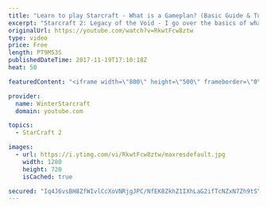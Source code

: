 ```yaml
---
title: "Learn to play Starcraft - What is a Gameplan? (Basic Guide & Tutorial)"
excerpt: "Starcraft 2: Legacy of the Void - I go over the basics of what a gameplan in starcraft 2 is and how to put one together.  Note this is not a guide on WHAT gameplan you should be using as each race!"
originalUrl: https://youtube.com/watch?v=RkwtFcw8ztw
type: video
price: Free
length: PT9M53S
publishedDateTime: 2017-11-19T17:10:18Z
heat: 50

featuredContent: "<iframe width=\"800\" height=\"500\" frameborder=\"0\" src=\"https://www.youtube.com/embed/RkwtFcw8ztw\" allow=\"accelerometer; autoplay; encrypted-media; gyroscope; picture-in-picture\" allowfullscreen></iframe>"

provider:
  name: WinterStarcraft
  domain: youtube.com

topics:
  - StarCraft 2

images:
  - url: https://i.ytimg.com/vi/RkwtFcw8ztw/maxresdefault.jpg
    width: 1280
    height: 720
    isCached: true

secured: "Iq4J6vsBH8ZfWIvlCcXoVNRjgJPC/NfEK8ZkhZ1IXhLaG2ifTcNZxN7Zh9tSYeuuqUKIHdD+cJJRd1Q55IU+IutTy0hLVIXq1XVlBeaviLGJyhCtQjEbhWtuHa4QGxomzF0CggHYPUMIX8Dh47LCfsS6QEWBFtFpmsJQDEbQJ/2qoZzuBjXck+MjGIR0FI7zNelhW/wxeO2FEn+HN2lV3ik+Yq15mCI6Z44mjKZ0nKerzY9pz5YSQT9Njt+o45f+vf1yuFm5l/R2u7DGzMDlWU/co3Hbod/yByVDsoA7h5PcX2hb1BBtx46Fc87Nzw+kcHqjejXnBPIu5P5bfbQ2q8zMZ94Yjxq5u+HNSQ+NeY9HPhkS/LDWleeP4e8Lo9KwnDAb36gJgOLOel1JSqRHXj8ssinpAS7Nz6uFKFEZw5g=;bJbsThFSKzk52kqDNnECsg=="
---
```


